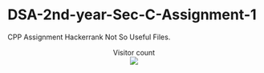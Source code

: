 # DSA-2nd-year-Sec-C-Assignment-1
CPP Assignment Hackerrank
Not So Useful Files.



<p align="center"> 
  Visitor count<br>
  <img src="https://profile-counter.glitch.me/Dipanshuofficial/count.svg" />
</p>

